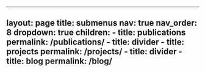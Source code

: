 ---
   layout: page
  title: submenus
  nav: true
  nav_order: 8
  dropdown: true
  children:
    - title: publications
      permalink: /publications/
    - title: divider
    - title: projects
      permalink: /projects/
    - title: divider
    - title: blog
      permalink: /blog/
  ---
